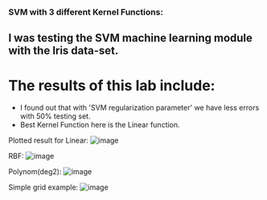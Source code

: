 ### SVM with 3 different Kernel Functions:
## I was testing the SVM machine learning module with the Iris data-set.
# The results of this lab include:
* I found out that with 'SVM regularization parameter' we have less errors with 50% testing set.
* Best Kernel Function here is the Linear function.

Plotted result
for Linear:
![image](https://github.com/orenbara/python-projects/assets/98653232/09ab60f1-3681-47c8-8fa0-f6465bcb4122)

RBF:
![image](https://github.com/orenbara/python-projects/assets/98653232/b0cb362b-81dd-4700-bcb2-c4c97583d761)

Polynom(deg2):
![image](https://github.com/orenbara/python-projects/assets/98653232/77b0e805-721a-4756-9448-a94ba918d816)


Simple grid example:
![image](https://github.com/orenbara/python-projects/assets/98653232/a4c29a54-1e33-44df-b14e-2fdedfb54568)




